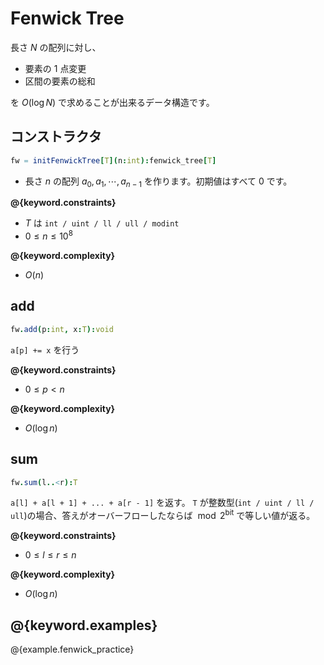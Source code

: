 # Fenwick Tree

長さ $N$ の配列に対し、

- 要素の $1$ 点変更
- 区間の要素の総和

を $O(\log N)$ で求めることが出来るデータ構造です。

## コンストラクタ

```nim
fw = initFenwickTree[T](n:int):fenwick_tree[T]
```

- 長さ $n$ の配列 $a_0, a_1, \cdots, a_{n-1}$ を作ります。初期値はすべて $0$ です。

**@{keyword.constraints}**

- $T$ は `int / uint / ll / ull / modint`
- $0 \leq n \leq 10^8$

**@{keyword.complexity}**

- $O(n)$

## add

```nim
fw.add(p:int, x:T):void
```

`a[p] += x` を行う

**@{keyword.constraints}**

- $0 \leq p < n$

**@{keyword.complexity}**

- $O(\log n)$

## sum

```nim
fw.sum(l..<r):T
```

`a[l] + a[l + 1] + ... + a[r - 1]` を返す。
`T` が整数型(`int / uint / ll / ull`)の場合、答えがオーバーフローしたならば $\bmod 2^{\mathrm{bit}}$ で等しい値が返る。

**@{keyword.constraints}**

- $0 \leq l \leq r \leq n$

**@{keyword.complexity}**

- $O(\log n)$

## @{keyword.examples}

@{example.fenwick_practice}
